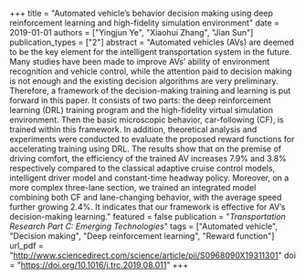 +++
title = "Automated vehicle’s behavior decision making using deep reinforcement learning and high-fidelity simulation environment"
date = 2019-01-01
authors = ["Yingjun Ye", "Xiaohui Zhang", "Jian Sun"]
publication_types = ["2"]
abstract = "Automated vehicles (AVs) are deemed to be the key element for the intelligent transportation system in the future. Many studies have been made to improve AVs’ ability of environment recognition and vehicle control, while the attention paid to decision making is not enough and the existing decision algorithms are very preliminary. Therefore, a framework of the decision-making training and learning is put forward in this paper. It consists of two parts: the deep reinforcement learning (DRL) training program and the high-fidelity virtual simulation environment. Then the basic microscopic behavior, car-following (CF), is trained within this framework. In addition, theoretical analysis and experiments were conducted to evaluate the proposed reward functions for accelerating training using DRL. The results show that on the premise of driving comfort, the efficiency of the trained AV increases 7.9% and 3.8% respectively compared to the classical adaptive cruise control models, intelligent driver model and constant-time headway policy. Moreover, on a more complex three-lane section, we trained an integrated model combining both CF and lane-changing behavior, with the average speed further growing 2.4%. It indicates that our framework is effective for AV’s decision-making learning."
featured = false
publication = "*Transportation Research Part C: Emerging Technologies*"
tags = ["Automated vehicle", "Decision making", "Deep reinforcement learning", "Reward function"]
url_pdf = "http://www.sciencedirect.com/science/article/pii/S0968090X19311301"
doi = "https://doi.org/10.1016/j.trc.2019.08.011"
+++

